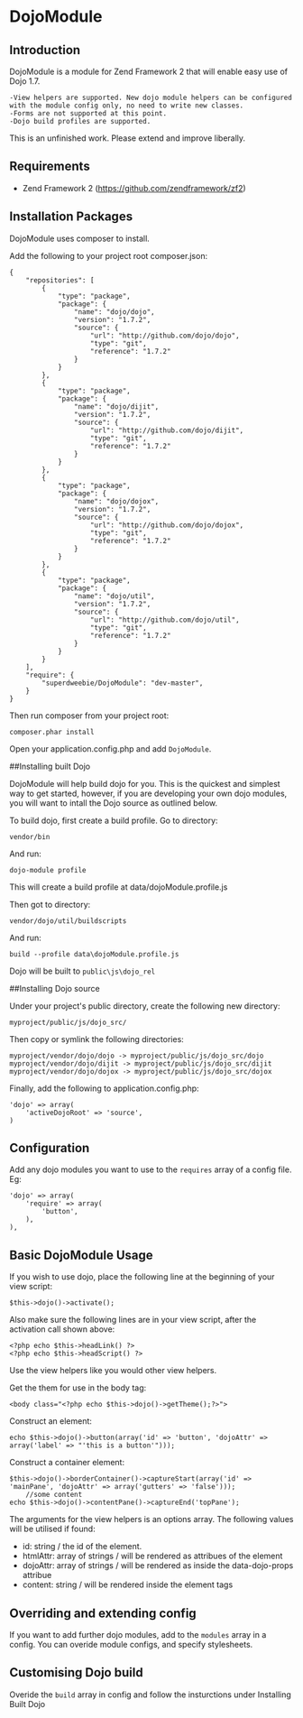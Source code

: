 DojoModule
==========

## Introduction
DojoModule is a module for Zend Framework 2 that will enable easy use of Dojo 1.7.

    -View helpers are supported. New dojo module helpers can be configured with the module config only, no need to write new classes.
    -Forms are not supported at this point.
    -Dojo build profiles are supported.

This is an unfinished work. Please extend and improve liberally.

## Requirements
  * Zend Framework 2 (https://github.com/zendframework/zf2)
  
## Installation Packages

DojoModule uses composer to install.

Add the following to your project root composer.json:

    {
        "repositories": [
            {        
                "type": "package",
                "package": {
                    "name": "dojo/dojo",
                    "version": "1.7.2",
                    "source": {
                        "url": "http://github.com/dojo/dojo",
                        "type": "git",
                        "reference": "1.7.2"
                    }
                }
            },
            {        
                "type": "package",
                "package": {
                    "name": "dojo/dijit",
                    "version": "1.7.2",
                    "source": {
                        "url": "http://github.com/dojo/dijit",
                        "type": "git",
                        "reference": "1.7.2"
                    }
                }
            },
            {        
                "type": "package",
                "package": {
                    "name": "dojo/dojox",
                    "version": "1.7.2",
                    "source": {
                        "url": "http://github.com/dojo/dojox",
                        "type": "git",
                        "reference": "1.7.2"
                    }
                }
            },
            {        
                "type": "package",
                "package": {
                    "name": "dojo/util",
                    "version": "1.7.2",
                    "source": {
                        "url": "http://github.com/dojo/util",
                        "type": "git",
                        "reference": "1.7.2"
                    }
                }
            }        
        ], 
        "require": {
            "superdweebie/DojoModule": "dev-master",       
        }
    }

Then run composer from your project root:

    composer.phar install

Open your application.config.php and add `DojoModule`.

##Installing built Dojo

DojoModule will help build dojo for you. This is the quickest and simplest way to get started, however,
if you are developing your own dojo modules, you will want to intall the Dojo source as 
outlined below.

To build dojo, first create a build profile. Go to directory:

    vendor/bin

And run:

    dojo-module profile

This will create a build profile at data/dojoModule.profile.js

Then got to directory:

    vendor/dojo/util/buildscripts

And run:

    build --profile data\dojoModule.profile.js

Dojo will be built to `public\js\dojo_rel`

##Installing Dojo source

Under your project's public directory, create the following new directory:

    myproject/public/js/dojo_src/

Then copy or symlink the following directories:

    myproject/vendor/dojo/dojo -> myproject/public/js/dojo_src/dojo
    myproject/vendor/dojo/dijit -> myproject/public/js/dojo_src/dijit
    myproject/vendor/dojo/dojox -> myproject/public/js/dojo_src/dojox

Finally, add the following to application.config.php:

    'dojo' => array(
        'activeDojoRoot' => 'source',
    )
	
## Configuration

Add any dojo modules you want to use to the `requires` array of a config file. Eg:

    'dojo' => array(
        'require' => array(
            'button',                
        ),
    ),

## Basic DojoModule Usage

If you wish to use dojo, place the following line at the beginning of your view script:

    $this->dojo()->activate();

Also make sure the following lines are in your view script, after the activation call shown above:

    <?php echo $this->headLink() ?>
    <?php echo $this->headScript() ?>   

Use the view helpers like you would other view helpers.

Get the them for use in the body tag:

    <body class="<?php echo $this->dojo()->getTheme();?>">

Construct an element:

    echo $this->dojo()->button(array('id' => 'button', 'dojoAttr' => array('label' => "'this is a button'")));  

Construct a container element:

    $this->dojo()->borderContainer()->captureStart(array('id' => 'mainPane', 'dojoAttr' => array('gutters' => 'false')));
        //some content
    echo $this->dojo()->contentPane()->captureEnd('topPane');

The arguments for the view helpers is an options array. The following values will be utilised if found:
* id: string / the id of the element.
* htmlAttr: array of strings / will be rendered as attribues of the element
* dojoAttr: array of strings / will be rendered as inside the data-dojo-props attribue
* content: string / will be rendered inside the element tags

## Overriding and extending config

If you want to add further dojo modules, add to the `modules` array in a config. You can overide
module configs, and specify stylesheets.

## Customising Dojo build

Overide the `build` array in config and follow the insturctions under Installing Built Dojo
